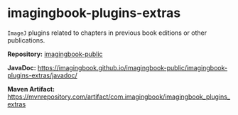 # imagingbook-plugins-extras

`ImageJ` plugins related to chapters in previous book editions or other publications.

**Repository:** [imagingbook-public](https://github.com/imagingbook/imagingbook-public)

**JavaDoc:** https://imagingbook.github.io/imagingbook-public/imagingbook-plugins-extras/javadoc/

**Maven Artifact:** https://mvnrepository.com/artifact/com.imagingbook/imagingbook_plugins_extras
